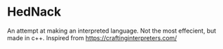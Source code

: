 # HedNack
An attempt at making an interpreted language. Not the most effecient, but made in c++.
Inspired from https://craftinginterpreters.com/

